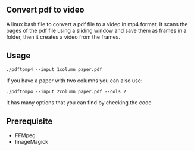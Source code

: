 ## Convert pdf to video

A linux bash file to convert a pdf file to a video in mp4 format. It scans the pages of the pdf file using a sliding window and save them as frames in a folder, then it creates a video from the frames.


## Usage

```
./pdftomp4 --input 1column_paper.pdf
```

If you have a paper with two columns you can also use:

```
./pdftomp4 --input 2column_paper.pdf --cols 2
```

It has many options that you can find by checking the code


## Prerequisite

  - FFMpeg
  - ImageMagick
